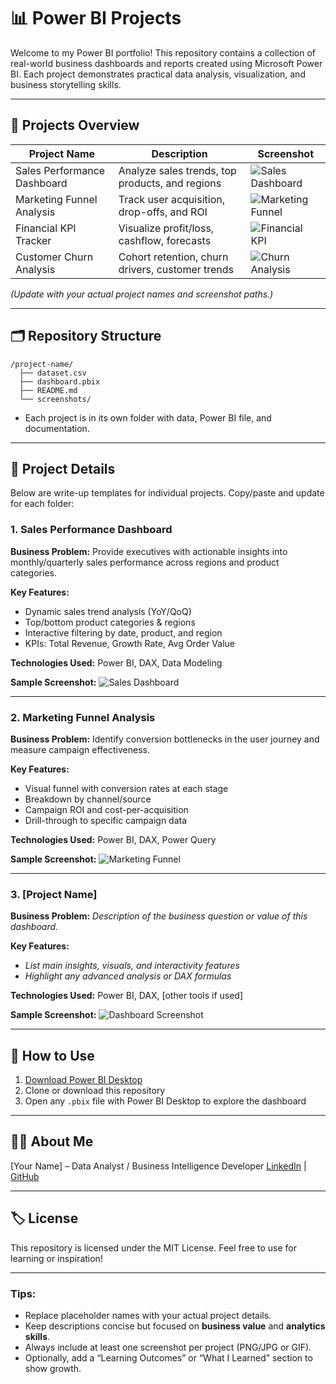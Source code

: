 # 📊 Power BI Projects

Welcome to my Power BI portfolio! This repository contains a collection of real-world business dashboards and reports created using Microsoft Power BI. Each project demonstrates practical data analysis, visualization, and business storytelling skills.

---

## 🚀 Projects Overview

| Project Name                | Description                                      | Screenshot                                    |
| --------------------------- | ------------------------------------------------ | --------------------------------------------- |
| Sales Performance Dashboard | Analyze sales trends, top products, and regions  | ![Sales Dashboard](sales/screenshot.png)      |
| Marketing Funnel Analysis   | Track user acquisition, drop-offs, and ROI       | ![Marketing Funnel](marketing/screenshot.png) |
| Financial KPI Tracker       | Visualize profit/loss, cashflow, forecasts       | ![Financial KPI](finance/screenshot.png)      |
| Customer Churn Analysis     | Cohort retention, churn drivers, customer trends | ![Churn Analysis](churn/screenshot.png)       |

*(Update with your actual project names and screenshot paths.)*

---

## 🗂️ Repository Structure

```
/project-name/
  ├── dataset.csv
  ├── dashboard.pbix
  ├── README.md
  └── screenshots/
```

* Each project is in its own folder with data, Power BI file, and documentation.

---

## 📂 Project Details

Below are write-up templates for individual projects. Copy/paste and update for each folder:

### 1. Sales Performance Dashboard

**Business Problem:**
Provide executives with actionable insights into monthly/quarterly sales performance across regions and product categories.

**Key Features:**

* Dynamic sales trend analysis (YoY/QoQ)
* Top/bottom product categories & regions
* Interactive filtering by date, product, and region
* KPIs: Total Revenue, Growth Rate, Avg Order Value

**Technologies Used:**
Power BI, DAX, Data Modeling

**Sample Screenshot:**
![Sales Dashboard](sales/screenshot.png)

---

### 2. Marketing Funnel Analysis

**Business Problem:**
Identify conversion bottlenecks in the user journey and measure campaign effectiveness.

**Key Features:**

* Visual funnel with conversion rates at each stage
* Breakdown by channel/source
* Campaign ROI and cost-per-acquisition
* Drill-through to specific campaign data

**Technologies Used:**
Power BI, DAX, Power Query

**Sample Screenshot:**
![Marketing Funnel](marketing/screenshot.png)

---

### 3. \[Project Name]

**Business Problem:**
*Description of the business question or value of this dashboard.*

**Key Features:**

* *List main insights, visuals, and interactivity features*
* *Highlight any advanced analysis or DAX formulas*

**Technologies Used:**
Power BI, DAX, \[other tools if used]

**Sample Screenshot:**
![Dashboard Screenshot](project-folder/screenshot.png)

---

## 🔧 How to Use

1. [Download Power BI Desktop](https://powerbi.microsoft.com/desktop/)
2. Clone or download this repository
3. Open any `.pbix` file with Power BI Desktop to explore the dashboard

---

## 🧑‍💼 About Me

\[Your Name] – Data Analyst / Business Intelligence Developer
[LinkedIn](https://www.linkedin.com/in/yourprofile) | [GitHub](https://github.com/AnshD109)

---

## 🏷️ License

This repository is licensed under the MIT License. Feel free to use for learning or inspiration!

---

### Tips:

* Replace placeholder names with your actual project details.
* Keep descriptions concise but focused on **business value** and **analytics skills**.
* Always include at least one screenshot per project (PNG/JPG or GIF).
* Optionally, add a “Learning Outcomes” or “What I Learned” section to show growth.
